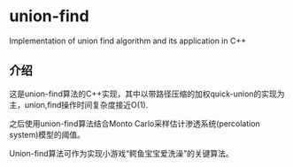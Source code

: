 # union-find
 Implementation of union find algorithm and its application in C++ 
 
## 介绍
这是union-find算法的C++实现，其中以带路径压缩的加权quick-union的实现为主，union,find操作时间复杂度接近O(1).  

之后使用union-find算法结合Monto Carlo采样估计渗透系统(percolation system)模型的阈值。

Union-find算法可作为实现小游戏“鳄鱼宝宝爱洗澡”的关键算法。
